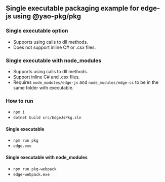 
## Single executable packaging example for edge-js using @yao-pkg/pkg

### Single executable option

- Supports using calls to dll methods.
- Does not support inline C# or .csx files.

### Single executable with node_modules

- Supports using calls to dll methods.
- Support inline C# and .csx files.
- Requires `node_modules/edge-js` and `node_modules/edge-cs` to be in the same folder with executable.

### How to run

- `npm i`
- `dotnet build src/EdgeJsPkg.sln`

#### Single executable

- `npm run pkg`
- `edge.exe`

#### Single executable with node_modules

- `npm run pkg-webpack`
- `edge-webpack.exe`
